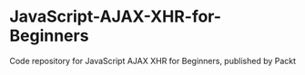 # JavaScript-AJAX-XHR-for-Beginners
Code repository for JavaScript AJAX XHR for Beginners, published by Packt
